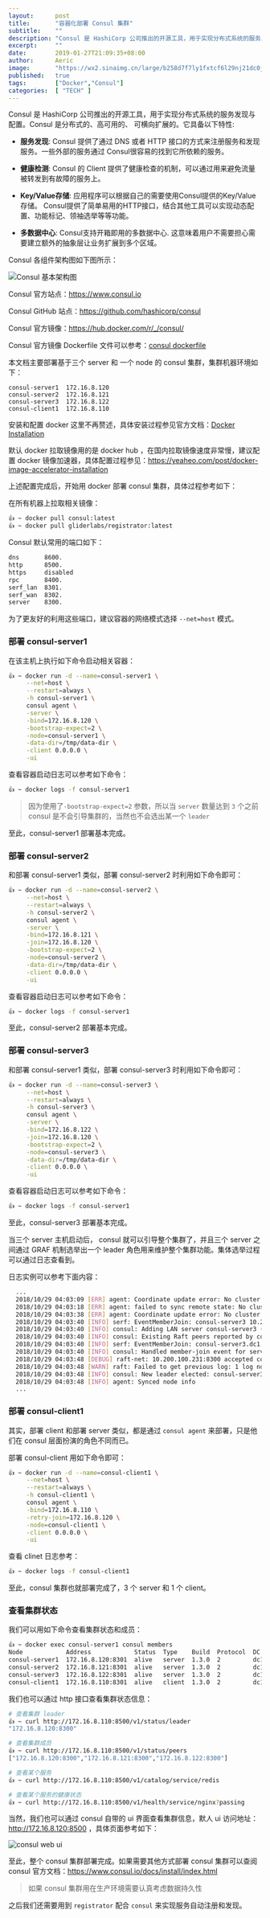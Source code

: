 ```yaml
---
layout:      post
title:       "容器化部署 Consul 集群"
subtitle:    ""
description: "Consul 是 HashiCorp 公司推出的开源工具，用于实现分布式系统的服务发现与配置。Consul 是分布式的、高可用的、 可横向扩展的。一般 Consul 具有服务发现、健康检查、键值存储以及多数据中心等特性。"
excerpt:     ""
date:        2019-01-27T21:09:35+08:00
author:      Aeric
image:       "https://wx2.sinaimg.cn/large/b258d7f7ly1fxtcf6l29nj21dc0jyna7.jpg"
published:   true
tags:        ["Docker","Consul"]
categories:  [ "TECH" ]
---
```


Consul 是 HashiCorp 公司推出的开源工具，用于实现分布式系统的服务发现与配置。Consul 是分布式的、高可用的、 可横向扩展的。它具备以下特性:

- **服务发现**: Consul 提供了通过 DNS 或者 HTTP 接口的方式来注册服务和发现服务。一些外部的服务通过 Consul很容易的找到它所依赖的服务。

- **健康检测**: Consul 的 Client 提供了健康检查的机制，可以通过用来避免流量被转发到有故障的服务上。
- **Key/Value存储**: 应用程序可以根据自己的需要使用Consul提供的Key/Value存储。 Consul提供了简单易用的HTTP接口，结合其他工具可以实现动态配置、功能标记、领袖选举等等功能。
- **多数据中心**: Consul支持开箱即用的多数据中心. 这意味着用户不需要担心需要建立额外的抽象层让业务扩展到多个区域。

Consul 各组件架构图如下图所示：

![Consul 基本架构图](https://wx1.sinaimg.cn/large/b258d7f7ly1fxtos09avrj20g30goq5v.jpg)

Consul 官方站点：https://www.consul.io

Consul GitHub 站点：https://github.com/hashicorp/consul

Consul 官方镜像：https://hub.docker.com/r/_/consul/

Consul 官方镜像 Dockerfile 文件可以参考：[consul dockerfile](https://github.com/hashicorp/docker-consul/blob/3e9120657c15e2f208e3cf16a698f1bb3bee3cdd/0.X/Dockerfile)

本文档主要部署基于三个 server 和 一个 node 的 consul 集群，集群机器环境如下：

```
consul-server1  172.16.8.120
consul-server2  172.16.8.121
consul-server3  172.16.8.122
consul-client1  172.16.8.110
```

安装和配置 docker 这里不再赘述，具体安装过程参见官方文档：[Docker Installation](https://docs.docker.com/glossary/?term=installation)

默认 docker 拉取镜像用的是 docker hub ，在国内拉取镜像速度非常慢，建议配置 docker 镜像加速器，具体配置过程参见：https://yeaheo.com/post/docker-image-accelerator-installation

上述配置完成后，开始用 docker 部署 consul 集群，具体过程参考如下：

在所有机器上拉取相关镜像：

```bash
👍 ~ docker pull consul:latest
👍 ~ docker pull gliderlabs/registrator:latest
```

Consul 默认常用的端口如下：

```bash
dns       8600.
http      8500.
https     disabled
rpc       8400.
serf_lan  8301.
serf_wan  8302.
server    8300.
```

为了更友好的利用这些端口，建议容器的网络模式选择 `--net=host` 模式。

### 部署 consul-server1

在该主机上执行如下命令启动相关容器：

```bash
👍 ~ docker run -d --name=consul-server1 \
     --net=host \
     --restart=always \
     -h consul-server1 \
     consul agent \
     -server \
     -bind=172.16.8.120 \
     -bootstrap-expect=2 \
     -node=consul-server1 \
     -data-dir=/tmp/data-dir \
     -client 0.0.0.0 \
     -ui
```

查看容器启动日志可以参考如下命令：

```bash
👍 ~ docker logs -f consul-server1
```

> 因为使用了`-bootstrap-expect=2` 参数，所以当 `server` 数量达到 `3` 个之前 consul 是不会引导集群的，当然也不会选出某一个 `leader` 

至此，consul-server1 部署基本完成。



### 部署 consul-server2

和部署 consul-server1 类似，部署 consul-server2 时利用如下命令即可：

```bash
👍 ~ docker run -d --name=consul-server2 \
     --net=host \
     --restart=always \
     -h consul-server2 \
     consul agent \
     -server \
     -bind=172.16.8.121 \
     -join=172.16.8.120 \
     -bootstrap-expect=2 \
     -node=consul-server2 \
     -data-dir=/tmp/data-dir \
     -client 0.0.0.0 \
     -ui
```

查看容器启动日志可以参考如下命令：

```bash
👍 ~ docker logs -f consul-server1
```

至此，consul-server2 部署基本完成。



### 部署 consul-server3

和部署 consul-server1 类似，部署 consul-server3 时利用如下命令即可：

```bash
👍 ~ docker run -d --name=consul-server3 \
     --net=host \
     --restart=always \
     -h consul-server3 \
     consul agent \
     -server \
     -bind=172.16.8.122 \
     -join=172.16.8.120 \
     -bootstrap-expect=2 \
     -node=consul-server3 \
     -data-dir=/tmp/data-dir \
     -client 0.0.0.0 \
     -ui
```

查看容器启动日志可以参考如下命令：

```bash
👍 ~ docker logs -f consul-server1
```

至此，consul-server3 部署基本完成。 

当三个 server 主机启动后， consul 就可以引导整个集群了，并且三个 server 之间通过 GRAF 机制选举出一个 leader 角色用来维护整个集群功能。集体选举过程可以通过日志查看到。

日志实例可以参考下面内容：

```bash
  ...
  2018/10/29 04:03:09 [ERR] agent: Coordinate update error: No cluster leader
  2018/10/29 04:03:18 [ERR] agent: failed to sync remote state: No cluster leader
  2018/10/29 04:03:38 [ERR] agent: Coordinate update error: No cluster leader
  2018/10/29 04:03:40 [INFO] serf: EventMemberJoin: consul-server3 10.200.100.218
  2018/10/29 04:03:40 [INFO] consul: Adding LAN server consul-server3 (Addr: tcp/10.200.100.218:8300) (DC: dc1)
  2018/10/29 04:03:40 [INFO] consul: Existing Raft peers reported by consul-server3, disabling bootstrap mode
  2018/10/29 04:03:40 [INFO] serf: EventMemberJoin: consul-server3.dc1 172.16.8.122
  2018/10/29 04:03:40 [INFO] consul: Handled member-join event for server "consul-server3.dc1" in area "wan"
  2018/10/29 04:03:48 [DEBUG] raft-net: 10.200.100.231:8300 accepted connection from: 10.200.100.218:37071
  2018/10/29 04:03:48 [WARN] raft: Failed to get previous log: 1 log not found (last: 0)
  2018/10/29 04:03:48 [INFO] consul: New leader elected: consul-server3
  2018/10/29 04:03:48 [INFO] agent: Synced node info
  ...
```



### 部署 consul-client1

其实，部署 client 和部署 server 类似，都是通过 `consul agent` 来部署，只是他们在 consul 层面扮演的角色不同而已。

部署 consul-client 用如下命令即可：

```bash
👍 ~ docker run -d --name=consul-client1 \
     --net=host \
     --restart=always \
     -h consul-client1 \
     consul agent \
     -bind=172.16.8.110 \
     -retry-join=172.16.8.120 \
     -node=consul-client1 \
     -client 0.0.0.0 \
     -ui
```

查看 clinet 日志参考：

```bash
👍 ~ docker logs -f consul-client1
```

至此，consul 集群也就部署完成了，3 个 server 和 1 个 client。



### 查看集群状态

我们可以用如下命令查看集群状态和成员：

```bash
👍 ~ docker exec consul-server1 consul members
Node            Address            Status  Type    Build  Protocol  DC   Segment
consul-server1  172.16.8.120:8301  alive   server  1.3.0  2         dc1  <all>
consul-server2  172.16.8.121:8301  alive   server  1.3.0  2         dc1  <all>
consul-server3  172.16.8.122:8301  alive   server  1.3.0  2         dc1  <all>
consul-client1  172.16.8.110:8301  alive   client  1.3.0  2         dc1  <default>
```

我们也可以通过 http 接口查看集群状态信息：

```bash
# 查看集群 leader
👍 ~ curl http://172.16.8.110:8500/v1/status/leader
"172.16.8.120:8300"

# 查看集群成员
👍 ~ curl http://172.16.8.110:8500/v1/status/peers
["172.16.8.120:8300","172.16.8.121:8300","172.16.8.122:8300"]

# 查看某个服务
👍 ~ curl http://172.16.8.110:8500/v1/catalog/service/redis

# 查看某个服务的健康状态
👍 ~ curl http://172.16.8.110:8500/v1/health/service/nginx?passing
```

当然，我们也可以通过 consul 自带的 ui 界面查看集群信息，默人 ui 访问地址：http://172.16.8.120:8500 ，具体页面参考如下：

![consul web ui](https://wx2.sinaimg.cn/large/b258d7f7ly1fxtowu4x20j211f0hnt8o.jpg)

至此，整个 consul 集群部署完成。如果需要其他方式部署 consul 集群可以查阅 consul 官方文档：https://www.consul.io/docs/install/index.html

> 如果 consul 集群用在生产环境需要认真考虑数据持久性

之后我们还需要用到 `registrator` 配合 `consul` 来实现服务自动注册和发现。